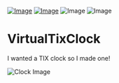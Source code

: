 [![Image](https://img.shields.io/badge/Download-V0.1.0-sucess?style=for-the-badge)](https://github.com/Basicprogrammer10/VirtualTixClock/releases) 
[![Image](https://img.shields.io/badge/.NET_Core-V3.1+-informational?style=for-the-badge)](https://dotnet.microsoft.com/VirtualTixClock.exe) 
![Image](https://img.shields.io/badge/Windows-10-green?style=for-the-badge) 
![Image](https://img.shields.io/badge/Contains-Tasty_Spaghetti_Code-orange?style=for-the-badge)

# VirtualTixClock
I wanted a TIX clock so I made one!

![Clock Image](https://i.imgur.com/rHwNEBt.png)
